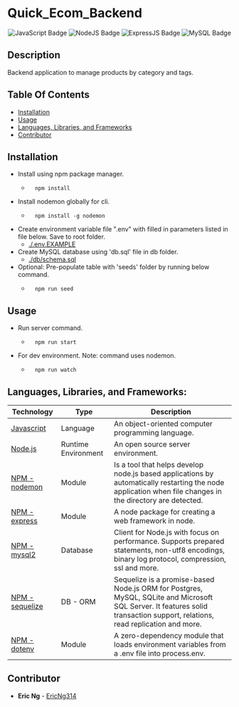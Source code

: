 # Quick_Ecom_Backend

<div align="center">
 <img src="https://img.shields.io/badge/JavaScript-323330?style=flat&logo=javascript&logoColor=F7DF1E" alt="JavaScript Badge"/>
 <img src="https://img.shields.io/badge/Node.js-43853D?style=flat&logo=node.js&logoColor=white" alt="NodeJS Badge"/>
 <img src="https://img.shields.io/badge/Express.js-white?style=flat&logo=express&logoColor=black" alt="ExpressJS Badge"/>
 <img src="https://img.shields.io/badge/MySQL-00000F?style=flat&logo=mysql&logoColor=white" alt="MySQL Badge"/>
</div>

## Description
Backend application to manage products by category and tags.





## Table Of Contents
 - [Installation](#installation) 
 - [Usage](#usage) 
 - [Languages, Libraries, and Frameworks](#languages)
 - [Contributor](#contributor)

## Installation
 - Install using npm package manager. 
    - ```
        npm install
        ``` 
 - Install nodemon globally for cli.
    - ```
        npm install -g nodemon
        ``` 
 - Create environment variable file ".env" with filled in parameters listed in file below. Save to root folder.
    - [./.env.EXAMPLE](./.env.EXAMPLE)
 - Create MySQL database using 'db.sql' file in db folder.
    - [./db/schema.sql](./db/schema.sql)
 - Optional: Pre-populate table with 'seeds' folder by running below command.
    - ```
        npm run seed
        ``` 

## Usage
 - Run server command.
    - ```
        npm run start
        ``` 
 - For dev environment. Note: command uses nodemon.
    - ```
        npm run watch
        ``` 

<div id='languages'></div>

## **Languages, Libraries, and Frameworks:**

| Technology | Type | Description |
| ----------- | ----- | -------- |
| [Javascript](https://www.javascript.com/) | Language | An object-oriented computer programming language. |
| [Node.js](https://nodejs.org/en/) | Runtime Environment | An open source server environment. |
| [NPM - nodemon](https://www.npmjs.com/package/nodemon) | Module | Is a tool that helps develop node.js based applications by automatically restarting the node application when file changes in the directory are detected. |
| [NPM - express](https://www.npmjs.com/package/express) | Module | A node package for creating a web framework in node. |
| [NPM - mysql2](https://www.npmjs.com/package/mysql2) | Database | Client for Node.js with focus on performance. Supports prepared statements, non-utf8 encodings, binary log protocol, compression, ssl and more. |
| [NPM - sequelize](https://www.npmjs.com/package/sequelize) | DB - ORM | Sequelize is a promise-based Node.js ORM for Postgres, MySQL, SQLite and Microsoft SQL Server. It features solid transaction support, relations, read replication and more. |
| [NPM - dotenv](https://www.npmjs.com/package/cli-table3) | Module | A zero-dependency module that loads environment variables from a .env file into process.env. |



## Contributor
 - **Eric Ng**  - [EricNg314](https://github.com/EricNg314) 